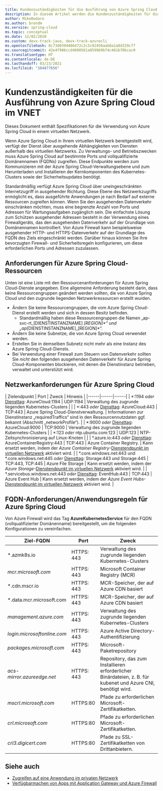 ```yaml
---
title: Kundenzuständigkeiten für die Ausführung von Azure Spring Cloud im VNET
description: In diesem Artikel werden die Kundenzuständigkeiten für die Ausführung von Azure Spring Cloud im VNET beschrieben.
author: MikeDodaro
ms.author: brendm
ms.service: spring-cloud
ms.topic: conceptual
ms.date: 12/02/2020
ms.custom: devx-track-java, devx-track-azurecli
ms.openlocfilehash: 0c73d0394486472c2c3c92450aab6a1a0d329cf7
ms.sourcegitcommit: 42e4f986ccd4090581a059969b74c461b70bcac0
ms.translationtype: HT
ms.contentlocale: de-DE
ms.lasthandoff: 03/23/2021
ms.locfileid: "104877656"
---
```

# <a name="customer-responsibilities-for-running-azure-spring-cloud-in-vnet"></a>Kundenzuständigkeiten für die Ausführung von Azure Spring Cloud im VNET
Dieses Dokument enthält Spezifikationen für die Verwendung von Azure Spring Cloud in einem virtuellen Netzwerk.

Wenn Azure Spring Cloud in Ihrem virtuellen Netzwerk bereitgestellt wird, verfügt der Dienst über ausgehende Abhängigkeiten von Diensten außerhalb des virtuellen Netzwerks. Zu Verwaltungs- und Betriebszwecken muss Azure Spring Cloud auf bestimmte Ports und vollqualifizierte Domänennamen (FQDNs) zugreifen. Diese Endpunkte werden zum Kommunizieren mit der Azure Spring Cloud-Verwaltungsebene und zum Herunterladen und Installieren der Kernkomponenten des Kubernetes-Clusters sowie der Sicherheitsupdates benötigt.

Standardmäßig verfügt Azure Spring Cloud über uneingeschränkten Internetzugriff in ausgehender Richtung. Diese Ebene des Netzwerkzugriffs ermöglicht es, dass ausgeführte Anwendungen je nach Bedarf auf externe Ressourcen zugreifen können. Wenn Sie den ausgehenden Datenverkehr einschränken möchten, muss eine begrenzte Anzahl von Ports und Adressen für Wartungsaufgaben zugänglich sein. Die einfachste Lösung zum Schützen ausgehender Adressen besteht in der Verwendung eines Firewallgeräts, das den ausgehenden Datenverkehr auf der Grundlage von Domänennamen kontrolliert. Von Azure Firewall kann beispielsweise ausgehender HTTP- und HTTPS-Datenverkehr auf der Grundlage des FQDN des Ziels eingeschränkt werden. Darüber hinaus können Sie Ihre bevorzugten Firewall- und Sicherheitsregeln konfigurieren, um diese erforderlichen Ports und Adressen zuzulassen.

## <a name="azure-spring-cloud-resource-requirements"></a>Anforderungen für Azure Spring Cloud-Ressourcen 

Unten ist eine Liste mit den Ressourcenanforderungen für Azure Spring Cloud-Dienste angegeben. Eine allgemeine Anforderung besteht darin, dass keine Ressourcengruppen geändert werden sollten, die von Azure Spring Cloud und den zugrunde liegenden Netzwerkressourcen erstellt wurden.
- Ändern Sie keine Ressourcengruppen, die vom Azure Spring Cloud-Dienst erstellt werden und sich in dessen Besitz befinden.
  - Standardmäßig haben diese Ressourcengruppen die Namen „ap-svc-rt_[DIENSTINSTANZNAME] _[REGION]*“ und „ap_[DIENSTINSTANZNAME]_[REGION]*“.
- Ändern Sie keine Subnetze, die von Azure Spring Cloud verwendet werden.
- Erstellen Sie in demselben Subnetz nicht mehr als eine Instanz des Azure Spring Cloud-Diensts.
- Bei Verwendung einer Firewall zum Steuern von Datenverkehr sollten Sie *nicht* den folgenden ausgehenden Datenverkehr für Azure Spring Cloud-Komponenten blockieren, mit denen die Dienstinstanz betrieben, verwaltet und unterstützt wird.

## <a name="azure-spring-cloud-network-requirements"></a>Netzwerkanforderungen für Azure Spring Cloud

  | Zielendpunkt | Port | Zweck | Hinweis |
  |------|------|------|
  | *:1194 *oder* [Diensttag](../virtual-network/service-tags-overview.md#available-service-tags): AzureCloud:1194 | UDP:1194 | Verwaltung des zugrunde liegenden Kubernetes-Clusters | |
  | *:443 *oder* [Diensttag](../virtual-network/service-tags-overview.md#available-service-tags): AzureCloud:443 | TCP:443 | Azure Spring Cloud-Dienstverwaltung. | Informationen zur Dienstinstanz „requiredTraffics“ sind in den Ressourcennutzdaten ggf. bekannt (Abschnitt „networkProfile“). |
  | *:9000 *oder* [Diensttag](../virtual-network/service-tags-overview.md#available-service-tags): AzureCloud:9000 | TCP:9000 | Verwaltung des zugrunde liegenden Kubernetes-Clusters |
  | *:123 *oder* ntp.ubuntu.com:123 | UDP:123 | NTP-Zeitsynchronisierung auf Linux-Knoten | |
  | *.azure.io:443 *oder* [Diensttag](../virtual-network/service-tags-overview.md#available-service-tags): AzureContainerRegistry:443 | TCP:443 | Azure Container Registry. | Kann ersetzt werden, indem der *Azure Container Registry*-[Dienstendpunkt im virtuellen Netzwerk](../virtual-network/virtual-network-service-endpoints-overview.md) aktiviert wird. |
  | *.core.windows.net:443 und *.core.windows.net:445 *oder* [Diensttag](../virtual-network/service-tags-overview.md#available-service-tags): Storage:443 und Storage:445 | TCP:443, TCP:445 | Azure File Storage | Kann ersetzt werden, indem der *Azure Storage*-[Dienstendpunkt im virtuellen Netzwerk](../virtual-network/virtual-network-service-endpoints-overview.md) aktiviert wird. |
  | *.servicebus.windows.net:443 *oder* [Diensttag](../virtual-network/service-tags-overview.md#available-service-tags): EventHub:443 | TCP:443 | Azure Event Hub | Kann ersetzt werden, indem der *Azure Event Hubs*-[Dienstendpunkt im virtuellen Netzwerk](../virtual-network/virtual-network-service-endpoints-overview.md) aktiviert wird. |
  

## <a name="azure-spring-cloud-fqdn-requirements--application-rules"></a>FQDN-Anforderungen/Anwendungsregeln für Azure Spring Cloud

Von Azure Firewall wird das Tag **AzureKubernetesService** für den FQDN (vollqualifizierter Domänenname) bereitgestellt, um die folgenden Konfigurationen zu vereinfachen.

  | Ziel-FQDN | Port | Zweck |
  |------|------|------|
  | *.azmk8s.io | HTTPS: 443 | Verwaltung des zugrunde liegenden Kubernetes-Clusters |
  | <i>mcr.microsoft.com</i> | HTTPS: 443 | Microsoft Container Registry (MCR) |
  | *.cdn.mscr.io | HTTPS: 443 | MCR-Speicher, der auf Azure CDN basiert |
  | *.data.mcr.microsoft.com | HTTPS: 443 | MCR-Speicher, der auf Azure CDN basiert |
  | <i>management.azure.com</i> | HTTPS: 443 | Verwaltung des zugrunde liegenden Kubernetes-Clusters |
  | <i>login.microsoftonline.com</i> | HTTPS: 443 | Azure Active Directory-Authentifizierung |
  |<i>packages.microsoft.com</i>    | HTTPS: 443 | Microsoft-Paketrepository |
  | <i>acs-mirror.azureedge.net</i> | HTTPS: 443 | Repository, das zum Installieren erforderlicher Binärdateien, z. B. für kubenet und Azure CNI, benötigt wird. |
  | *mscrl.microsoft.com* | HTTPS:80 | Pfade zu erforderlichen Microsoft-Zertifikatketten. |
  | *crl.microsoft.com* | HTTPS:80 | Pfade zu erforderlichen Microsoft-Zertifikatketten. |
  | *crl3.digicert.com* | HTTPS:80 | Pfade zu SSL-Zertifikatketten von Drittanbietern. |

## <a name="see-also"></a>Siehe auch
* [Zugreifen auf eine Anwendung im privaten Netzwerk](spring-cloud-access-app-virtual-network.md)
* [Verfügbarmachen von Apps mit Application Gateway und Azure Firewall](spring-cloud-expose-apps-gateway-azure-firewall.md)